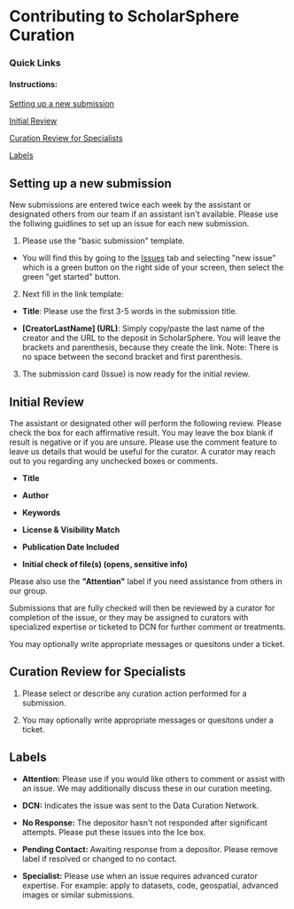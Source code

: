 # Contributing to ScholarSphere Curation

### Quick Links

#### Instructions:

[Setting up a new submission](#setting-up-a-new-submission) 

[Initial Review](#initial-review)

[Curation Review for Specialists](#curation-review-for-specialists)

[Labels](#labels)


## Setting up a new submission

New submissions are entered twice each week by the assistant or designated others from our team if an assistant isn't available. Please use the follwing guidlines to set up an issue for each new submission.

1. Please use the "basic submission" template.

- You will find this by going to the [Issues]() tab and selecting "new issue" which is a green button on the right side of your screen, then select the green "get started" button.

2. Next fill in the link template: 

- **Title**: Please use the first 3-5 words in the submission title.

- **[CreatorLastName] (URL)**: Simply copy/paste the last name of the creator and the URL to the deposit in ScholarSphere. You will leave the brackets and parenthesis, because they create the link. Note: There is no space between the second bracket and first parenthesis.

3. The submission card (Issue) is now ready for the initial review. 

## Initial Review

The assistant or designated other will perform the following review. Please check the box for each affirmative result. You may leave the box blank if result is negative or if you are unsure. Please use the comment feature to leave us details that would be useful for the curator. A curator may reach out to you regarding any unchecked boxes or comments. 

- **Title**

- **Author**

- **Keywords**

- **License & Visibility Match**

- **Publication Date Included**

- **Initial check of file(s) (opens, sensitive info)**

Please also use the **"Attention"** label if you need assistance from others in our group. 

Submissions that are fully checked will then be reviewed by a curator for completion of the issue, or they may be assigned to curators with specialized expertise or ticketed to DCN for further comment or treatments.

You may optionally write appropriate messages or quesitons under a ticket.

## Curation Review for Specialists

1. Please select or describe any curation action performed for a submission. 

2. You may optionally write appropriate messages or quesitons under a ticket.

## Labels

- **Attention:** Please use if you would like others to comment or assist with an issue. We may additionally discuss these in our curation meeting.

- **DCN:** Indicates the issue was sent to the Data Curation Network.

- **No Response:** The depositor hasn't not responded after significant attempts. Please put these issues into the Ice box.

- **Pending Contact:** Awaiting response from a depositor. Please remove label if resolved or changed to no contact.

- **Specialist:** Please use when an issue requires advanced curator expertise. For example: apply to datasets, code, geospatial, advanced images or similar submissions.
